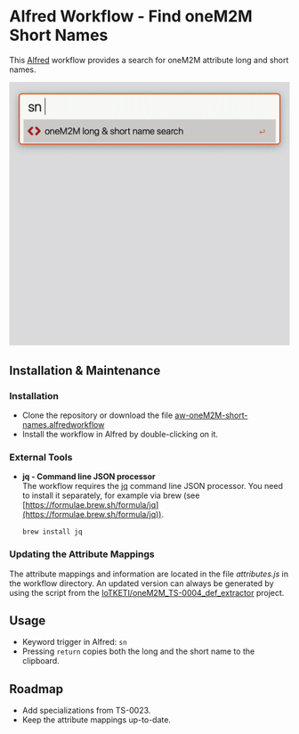 # Alfred Workflow - Find oneM2M Short Names 

This [Alfred](https://www.alfredapp.com) workflow provides a search for oneM2M attribute long and short names.

![](workflow.gif)
## Installation & Maintenance

### Installation

- Clone the repository or download the file [aw-oneM2M-short-names.alfredworkflow](aw-oneM2M-short-names.alfredworkflow)
- Install the workflow in Alfred by double-clicking on it.


### External Tools
- **jq - Command line JSON processor**  
The workflow requires the [jq](https://stedolan.github.io/jq/) command line JSON processor. You need to install it separately, for example via brew (see [https://formulae.brew.sh/formula/jq](https://formulae.brew.sh/formula/jq)).

      brew install jq

### Updating the Attribute Mappings

The attribute mappings and information are located in the file *attributes.js* in the workflow directory. An updated version can always be generated by using the script from the [IoTKETI/oneM2M_TS-0004_def_extractor](https://github.com/IoTKETI/oneM2M_TS-0004_def_extractor) project.



## Usage

- Keyword trigger in Alfred: ```sn```
- Pressing ```return``` copies both the long and the short name to the clipboard.


## Roadmap

- Add <flexContainer> specializations from TS-0023.
- Keep the attribute mappings up-to-date.
